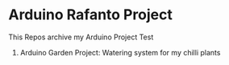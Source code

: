 Arduino Rafanto Project
====

This Repos archive my Arduino Project Test

1. Arduino Garden Project: Watering system for my chilli plants
